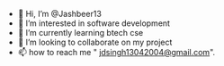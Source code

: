 - 👋 Hi, I’m @Jashbeer13
- 👀 I’m interested in software development 
- 🌱 I’m currently learning btech cse
- 💞️ I’m looking to collaborate on my project 
- 📫 how to reach me " jdsingh13042004@gmail.com".

<!---
Jashbeer13/Jashbeer13 is a ✨ special ✨ repository because its `README.md` (this file) appears on your GitHub profile.
You can click the Preview link to take a look at your changes.
--->
